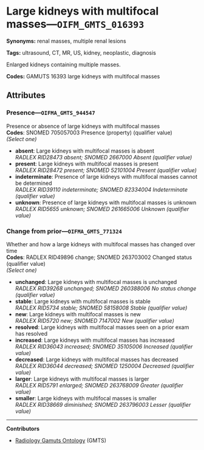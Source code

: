 # Large kidneys with multifocal masses—`OIFM_GMTS_016393`

**Synonyms:** renal masses, multiple renal lesions

**Tags:** ultrasound, CT, MR, US, kidney, neoplastic, diagnosis

Enlarged kidneys containing multiple masses.

**Codes:** GAMUTS 16393 large kidneys with multifocal masses

## Attributes

### Presence—`OIFMA_GMTS_944547`

Presence or absence of large kidneys with multifocal masses  
**Codes**: SNOMED 705057003 Presence (property) (qualifier value)  
*(Select one)*

- **absent**: Large kidneys with multifocal masses is absent  
_RADLEX RID28473 absent; SNOMED 2667000 Absent (qualifier value)_
- **present**: Large kidneys with multifocal masses is present  
_RADLEX RID28472 present; SNOMED 52101004 Present (qualifier value)_
- **indeterminate**: Presence of large kidneys with multifocal masses cannot be determined  
_RADLEX RID39110 indeterminate; SNOMED 82334004 Indeterminate (qualifier value)_
- **unknown**: Presence of large kidneys with multifocal masses is unknown  
_RADLEX RID5655 unknown; SNOMED 261665006 Unknown (qualifier value)_

### Change from prior—`OIFMA_GMTS_771324`

Whether and how a large kidneys with multifocal masses has changed over time  
**Codes**: RADLEX RID49896 change; SNOMED 263703002 Changed status (qualifier value)  
*(Select one)*

- **unchanged**: Large kidneys with multifocal masses is unchanged  
_RADLEX RID39268 unchanged; SNOMED 260388006 No status change (qualifier value)_
- **stable**: Large kidneys with multifocal masses is stable  
_RADLEX RID5734 stable; SNOMED 58158008 Stable (qualifier value)_
- **new**: Large kidneys with multifocal masses is new  
_RADLEX RID5720 new; SNOMED 7147002 New (qualifier value)_
- **resolved**: Large kidneys with multifocal masses seen on a prior exam has resolved  
- **increased**: Large kidneys with multifocal masses has increased  
_RADLEX RID36043 increased; SNOMED 35105006 Increased (qualifier value)_
- **decreased**: Large kidneys with multifocal masses has decreased  
_RADLEX RID36044 decreased; SNOMED 1250004 Decreased (qualifier value)_
- **larger**: Large kidneys with multifocal masses is larger  
_RADLEX RID5791 enlarged; SNOMED 263768009 Greater (qualifier value)_
- **smaller**: Large kidneys with multifocal masses is smaller  
_RADLEX RID38669 diminished; SNOMED 263796003 Lesser (qualifier value)_

---

**Contributors**

- [Radiology Gamuts Ontology](https://gamuts.net/) (GMTS)